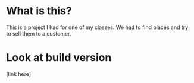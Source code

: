 # What is this?
This is a project I had for one of my classes. We had to find places and try to sell them to a customer.

# Look at build version
[link here]